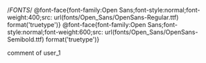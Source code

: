 /*FONTS*/
@font-face{font-family:Open Sans;font-style:normal;font-weight:400;src: url(fonts/Open_Sans/OpenSans-Regular.ttf) format('truetype')}
@font-face{font-family:Open Sans;font-style:normal;font-weight:600;src: url(fonts/Open_Sans/OpenSans-Semibold.ttf) format('truetype')}

comment of user_1
